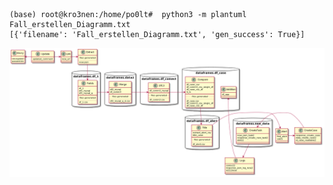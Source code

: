 


```
(base) root@kro3nen:/home/po0lt#  python3 -m plantuml Fall_erstellen_Diagramm.txt 
[{'filename': 'Fall_erstellen_Diagramm.txt', 'gen_success': True}]
```

![alt text](https://raw.githubusercontent.com/kroen3n/Jira-TheHive4-integration-/master/deutsche_D0k/pics/Fall_erstellen_Diagramm.png)
